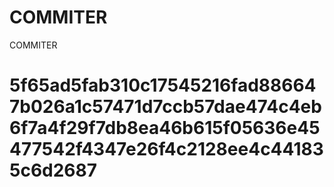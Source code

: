 # COMMITER
COMMITER






# 5f65ad5fab310c17545216fad886647b026a1c57471d7ccb57dae474c4eb6f7a4f29f7db8ea46b615f05636e45477542f4347e26f4c2128ee4c441835c6d2687
